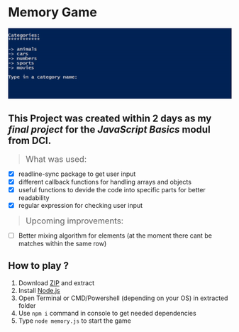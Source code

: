 # Memory Game

![Memory in Powershell](./memory.gif)

## This Project was created within 2 days as my **_final project_** for the _JavaScript Basics_ modul from DCI.

> <span style="font-size:1.3em;">What was used:</span>

- [x] readline-sync package to get user input
- [x] different callback functions for handling arrays and objects
- [x] useful functions to devide the code into specific parts for better readability
- [x] regular expression for checking user input

> <span style="font-size:1.3em;">Upcoming improvements:</span>

- [ ] Better mixing algorithm for elements (at the moment there cant be matches within the same row)

## How to play ?

1. Download [ZIP](https://github.com/Steven-Mueller/Memory-Game/archive/refs/heads/main.zip) and extract
2. Install [Node.js](https://nodejs.org/en/download/current)
3. Open Terminal or CMD/Powershell (depending on your OS) in extracted folder
4. Use `npm i` command in console to get needed dependencies
5. Type `node memory.js` to start the game
